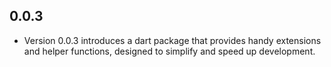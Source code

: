 ## 0.0.3

* Version 0.0.3 introduces a dart package that provides handy extensions and helper functions, designed to simplify and speed up development.

